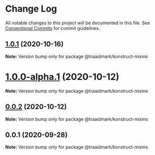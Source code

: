 # Change Log

All notable changes to this project will be documented in this file.
See [Conventional Commits](https://conventionalcommits.org) for commit guidelines.

## [1.0.1](https://github.com/traaidmark/konstruct/compare/@traaidmark/konstruct-mixins@1.0.0-alpha.1...@traaidmark/konstruct-mixins@1.0.1) (2020-10-16)

**Note:** Version bump only for package @traaidmark/konstruct-mixins





# [1.0.0-alpha.1](https://github.com/traaidmark/konstruct/compare/@traaidmark/konstruct-mixins@0.0.2...@traaidmark/konstruct-mixins@1.0.0-alpha.1) (2020-10-12)

**Note:** Version bump only for package @traaidmark/konstruct-mixins





## [0.0.2](https://github.com/traaidmark/konstruct/compare/@traaidmark/konstruct-mixins@0.0.1...@traaidmark/konstruct-mixins@0.0.2) (2020-10-12)

**Note:** Version bump only for package @traaidmark/konstruct-mixins





## 0.0.1 (2020-09-28)

**Note:** Version bump only for package @traaidmark/konstruct-mixins

